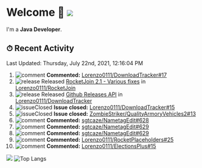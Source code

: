 # Welcome 👋 ![](https://hit.yhype.me/github/profile?user_id=69311874)

I'm a **Java Developer**.

## ⏱ Recent Activity

<!--RECENT_ACTIVITY:last_update-->
Last Updated: Thursday, July 22nd, 2021, 12:16:04 PM
<!--RECENT_ACTIVITY:last_update_end-->

<!--RECENT_ACTIVITY:start-->
1. ![comment] **Commented:** [Lorenzo0111/DownloadTracker#17](https://github.com/Lorenzo0111/DownloadTracker/pull/17#issuecomment-884687469)
2. ![release] Released [RocketJoin 2.1 - Various fixes](https://github.com/Lorenzo0111/RocketJoin/releases/tag/2.1) in [Lorenzo0111/RocketJoin](https://github.com/Lorenzo0111/RocketJoin)
3. ![release] Released [Github Releases API](https://github.com/Lorenzo0111/DownloadTracker/releases/tag/1.1) in [Lorenzo0111/DownloadTracker](https://github.com/Lorenzo0111/DownloadTracker)
4. ![issueClosed] **Issue closed:** [Lorenzo0111/DownloadTracker#15](https://github.com/Lorenzo0111/DownloadTracker/issues/15)
5. ![issueClosed] **Issue closed:** [ZombieStriker/QualityArmoryVehicles2#13](https://github.com/ZombieStriker/QualityArmoryVehicles2/issues/13)
6. ![comment] **Commented:** [sgtcaze/NametagEdit#628](https://github.com/sgtcaze/NametagEdit/issues/628#issuecomment-883935074)
7. ![comment] **Commented:** [sgtcaze/NametagEdit#629](https://github.com/sgtcaze/NametagEdit/issues/629#issuecomment-883934567)
8. ![comment] **Commented:** [sgtcaze/NametagEdit#629](https://github.com/sgtcaze/NametagEdit/issues/629#issuecomment-883630485)
9. ![comment] **Commented:** [Lorenzo0111/RocketPlaceholders#25](https://github.com/Lorenzo0111/RocketPlaceholders/pull/25#issuecomment-883402491)
10. ![comment] **Commented:** [Lorenzo0111/ElectionsPlus#15](https://github.com/Lorenzo0111/ElectionsPlus/pull/15#issuecomment-883402237)
<!--RECENT_ACTIVITY:end-->

[![](https://github-readme-stats.vercel.app/api?username=Lorenzo0111&show_icons=true&count_private=true)](https://github.com/Lorenzo0111)
![Top Langs](https://github-readme-stats.vercel.app/api/top-langs/?username=Lorenzo0111&layout=compact)

[issueOpened]: https://cdn.jsdelivr.net/gh/Readme-Workflows/Readme-Icons@main/icons/octicons/IssueOpenedOld.svg
[issueClosed]: https://cdn.jsdelivr.net/gh/Readme-Workflows/Readme-Icons@main/icons/octicons/IssueClosedOld.svg

[prOpened]: https://cdn.jsdelivr.net/gh/Readme-Workflows/Readme-Icons@main/icons/octicons/PullRequestOpened.svg
[prClosed]: https://cdn.jsdelivr.net/gh/Readme-Workflows/Readme-Icons@main/icons/octicons/PullRequestClosed.svg
[prMerged]: https://cdn.jsdelivr.net/gh/Readme-Workflows/Readme-Icons@main/icons/octicons/PullRequestMerged.svg

[comment]: https://cdn.jsdelivr.net/gh/Readme-Workflows/Readme-Icons@main/icons/octicons/Comment.svg

[changesRequested]: https://cdn.jsdelivr.net/gh/Readme-Workflows/Readme-Icons@main/icons/octicons/RequestedChanges.svg
[approved]: https://cdn.jsdelivr.net/gh/Readme-Workflows/Readme-Icons@main/icons/octicons/ApprovedChanges.svg

[repoCreated]: https://cdn.jsdelivr.net/gh/Readme-Workflows/Readme-Icons@main/icons/octicons/Repository.svg
[release]: https://cdn.jsdelivr.net/gh/Readme-Workflows/Readme-Icons@main/icons/octicons/Release.svg
[star]: https://cdn.jsdelivr.net/gh/Readme-Workflows/Readme-Icons@main/icons/octicons/StarredRepository.svg
[wiki]: https://cdn.jsdelivr.net/gh/Readme-Workflows/Readme-Icons@main/icons/octicons/Wiki.svg
[fork]: https://cdn.jsdelivr.net/gh/Readme-Workflows/Readme-Icons@main/icons/octicons/ForkedRepository.svg
[people]: https://cdn.jsdelivr.net/gh/Readme-Workflows/Readme-Icons@main/icons/octicons/People.svg
